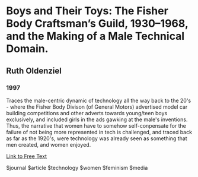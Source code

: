 # Boys and Their Toys: The Fisher Body Craftsman’s Guild, 1930–1968, and the Making of a Male Technical Domain.
## Ruth Oldenziel
### 1997

Traces the male-centric dynamic of technology all the way back to the 20's - where the Fisher Body Divison (of General Motors) advertised model car building competitions and other adverts towards young/teen boys exclusively, and included girls in the ads gawking at the male's inventions.  Thus, the narrative that women have to somehow self-conpensate for the failure of not being more represented in tech is challenged, and traced back as far as the 1920's, were technology was already seen as something that men created, and women enjoyed.

[Link to Free Text](https://www.semanticscholar.org/paper/Boys-and-Their-Toys%3A-The-Fisher-Body-Craftsman%27s-of-Oldenziel/143af0e35b5c8d3613573ddad5df9dd24fde803e)

$journal $article $technology $women $feminism $media